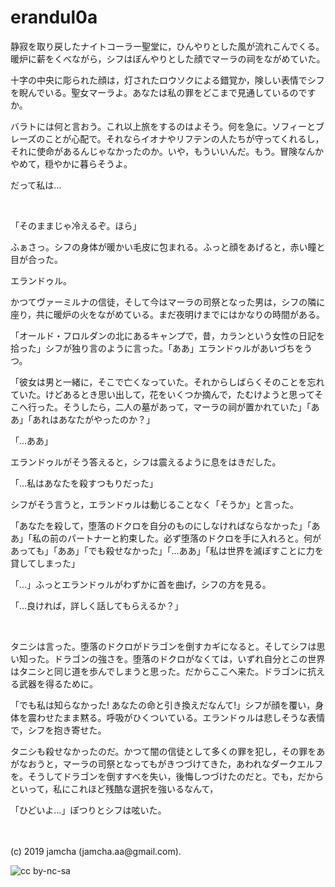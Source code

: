 

# erandul0a

静寂を取り戻したナイトコーラー聖堂に，ひんやりとした風が流れこんでくる。暖炉に薪をくべながら，シフはぼんやりとした顔でマーラの祠をながめていた。

十字の中央に彫られた顔は，灯されたロウソクによる錯覚か，険しい表情でシフを睨んでいる。聖女マーラよ。あなたは私の罪をどこまで見通しているのですか。

バラトには何と言おう。これ以上旅をするのはよそう。何を急に。ソフィーとブレーズのことが心配で。それならイオナやリフテンの人たちが守ってくれるし，それに使命があるんじゃなかったのか。いや，もういいんだ。もう。冒険なんかやめて，穏やかに暮らそうよ。

だって私は…

<br>

「そのままじゃ冷えるぞ。ほら」

ふぁさっ。シフの身体が暖かい毛皮に包まれる。ふっと顔をあげると，赤い瞳と目が合った。

エランドゥル。

かつてヴァーミルナの信徒，そして今はマーラの司祭となった男は，シフの隣に座り，共に暖炉の火をながめている。まだ夜明けまでにはかなりの時間がある。

「オールド・フロルダンの北にあるキャンプで，昔，カランという女性の日記を拾った」シフが独り言のように言った。「ああ」エランドゥルがあいづちをうつ。

「彼女は男と一緒に，そこで亡くなっていた。それからしばらくそのことを忘れていた。けどあるとき思い出して，花をいくつか摘んで，たむけようと思ってそこへ行った。そうしたら，二人の墓があって，マーラの祠が置かれていた」「ああ」「あれはあなたがやったのか？」

「…ああ」

エランドゥルがそう答えると，シフは震えるように息をはきだした。

「…私はあなたを殺すつもりだった」

シフがそう言うと，エランドゥルは動じることなく「そうか」と言った。

「あなたを殺して，堕落のドクロを自分のものにしなければならなかった」「ああ」「私の前のパートナーと約束した。必ず堕落のドクロを手に入れろと。何があっても」「ああ」「でも殺せなかった」「…ああ」「私は世界を滅ぼすことに力を貸してしまった」

「…」ふっとエランドゥルがわずかに首を曲げ，シフの方を見る。

「…良ければ，詳しく話してもらえるか？」

<br>

タニシは言った。堕落のドクロがドラゴンを倒すカギになると。そしてシフは思い知った。ドラゴンの強さを。堕落のドクロがなくては，いずれ自分とこの世界はタニシと同じ道を歩んでしまうと思った。だからここへ来た。ドラゴンに抗える武器を得るために。

「でも私は知らなかった! あなたの命と引き換えだなんて!」シフが顔を覆い，身体を震わせたまま黙る。呼吸がひくついている。エランドゥルは悲しそうな表情で，シフを抱き寄せた。

タニシも殺せなかったのだ。かつて闇の信徒として多くの罪を犯し，その罪をあがなおうと，マーラの司祭となってもがきつづけてきた，あわれなダークエルフを。そうしてドラゴンを倒すすべを失い，後悔しつづけたのだと。でも，だからといって，私にこれほど残酷な選択を強いるなんて，

「ひどいよ…」ぽつりとシフは呟いた。

<br>
<br>
(c) 2019 jamcha (jamcha.aa@gmail.com).

![cc by-nc-sa](https://i.creativecommons.org/l/by-nc-sa/4.0/88x31.png)

